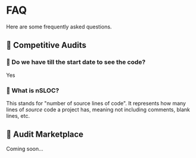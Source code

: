 # FAQ

Here are some frequently asked questions.

## 🦅 Competitive Audits

### 🔎 Do we have till the start date to see the code?

Yes

### 🔎 What is nSLOC?

This stands for "number of source lines of code". It represents how many lines of *source* code a project has, meaning not including comments, blank lines, etc. 

## 🦚 Audit Marketplace

Coming soon...
